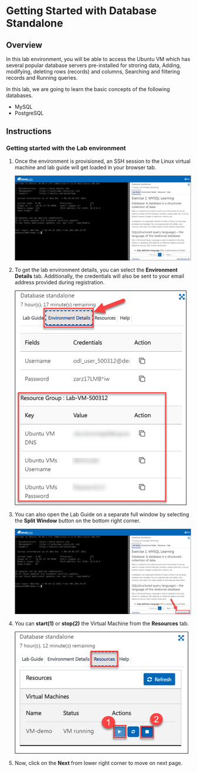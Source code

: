 # Getting Started with Database Standalone


## Overview

In this lab environment, you will be able to access the Ubuntu VM which has several popular database servers pre-installed for stroring data, Adding, modifying, deleting rows (records) and columns, Searching and filtering records and Running queries.

In this lab, we are going to learn the basic concepts of the following databases.

   - MySQL
   - PostgreSQL

## Instructions

### Getting started with the Lab environment

1. Once the environment is provisioned, an SSH session to the Linux virtual machine and lab guide will get loaded in your browser tab. 
   
   ![](media/getting-started.png)

1. To get the lab environment details, you can select the **Environment Details** tab. Additionally, the credentials will also be sent to your email address provided during registration.

   ![](media/environment-details1.png)
   
1. You can also open the Lab Guide on a separate full window by selecting the **Split Window** button on the bottom right corner.

   ![](media/getting-started1.png)

1. You can **start(1)** or **stop(2)** the Virtual Machine from the **Resources** tab.

   ![](media/Resources.png)
   
1. Now, click on the **Next** from lower right corner to move on next page.
   
